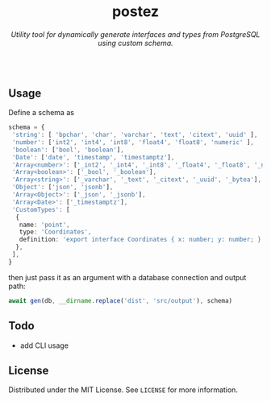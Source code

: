 <h1 align="center">postez</h1>
<h6 align="center">Utility tool for dynamically generate interfaces and types from PostgreSQL using custom schema.</h5>
<br>

## Usage
Define a schema as 
```ts
schema = {
 'string': [ 'bpchar', 'char', 'varchar', 'text', 'citext', 'uuid' ],
 'number': ['int2', 'int4', 'int8', 'float4', 'float8', 'numeric' ],
 'boolean': ['bool', 'boolean'],
 'Date': ['date', 'timestamp', 'timestamptz'],
 'Array<number>': ['_int2', '_int4', '_int8', '_float4', '_float8', '_numeric', '_money'],
 'Array<boolean>': ['_bool', '_boolean'],
 'Array<string>': ['_varchar', '_text', '_citext', '_uuid', '_bytea'],
 'Object': ['json', 'jsonb'],
 'Array<Object>': ['_json', '_jsonb'],
 'Array<Date>': ['_timestamptz'],
 'CustomTypes': [
  {
   name: 'point',
   type: 'Coordinates',
   definition: 'export interface Coordinates { x: number; y: number; }',
  },
 ],
}
```

then just pass it as an argument with a database connection and output path:

``` ts
await gen(db, __dirname.replace('dist', 'src/output'), schema)
```

## Todo

- add CLI usage

## License

Distributed under the MIT License. See `LICENSE` for more information.
